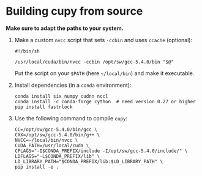 # Building cupy from source

**Make sure to adapt the paths to your system.**

1. Make a custom `nvcc` script that sets `-ccbin` and uses `ccache` (optional):

       #!/bin/sh

       /usr/local/cuda/bin/nvcc -ccbin /opt/sw/gcc-5.4.0/bin "$@"

   Put the script on your `$PATH` (here `~/local/bin`) and make it executable.

2. Install dependencies (in a `conda` environment):

       conda install six numpy cudnn nccl
       conda install -c conda-forge cython  # need version 0.27 or higher
       pip install fastrlock

3. Use the following command to compile `cupy`:

       CC=/opt/sw/gcc-5.4.0/bin/gcc \
       CXX=/opt/sw/gcc-5.4.0/bin/g++ \
       NVCC=~/local/bin/nvcc \
       CUDA_PATH=/usr/local/cuda \
       CFLAGS="-I$CONDA_PREFIX/include -I/opt/sw/gcc-5.4.0/include/" \
       LDFLAGS="-L$CONDA_PREFIX/lib" \
       LD_LIBRARY_PATH="$CONDA_PREFIX/lib:$LD_LIBRARY_PATH" \
       pip install -e .
